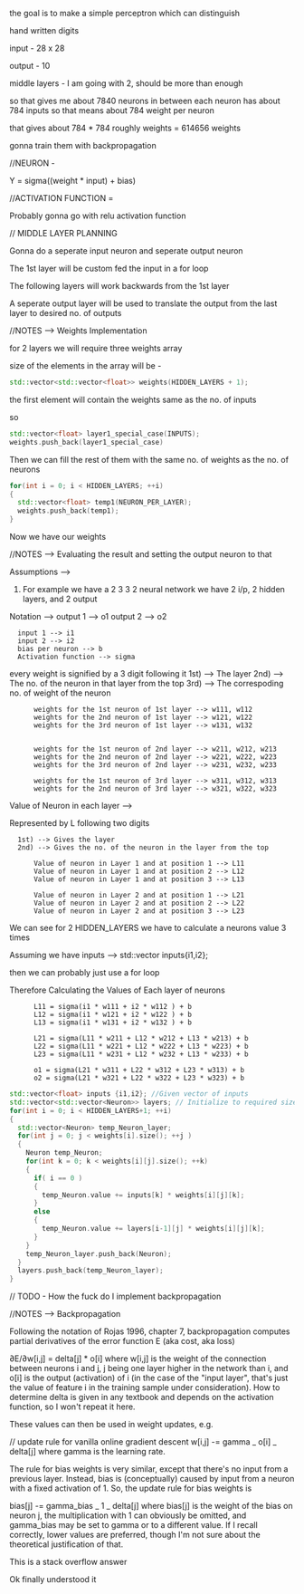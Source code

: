 the goal is to make a simple perceptron which can distinguish

hand written digits

input - 28 x 28

output - 10

middle layers - I am going with 2, should be more than enough

so that gives me about 7840 neurons in between
each neuron has about 784 inputs so that means about 784 weight per neuron

that gives about 784 \* 784 roughly weights = 614656 weights

gonna train them with backpropagation

//NEURON -

Y = sigma((weight \* input) + bias)

//ACTIVATION FUNCTION =

Probably gonna go with relu activation function

// MIDDLE LAYER PLANNING

Gonna do a seperate input neuron and seperate output neuron

The 1st layer will be custom fed the input in a for loop

The following layers will work backwards from the 1st layer

A seperate output layer will be used to translate the output from the last
layer to desired no. of outputs

//NOTES --> Weights Implementation

for 2 layers we will require three weights array

size of the elements in the array will be -

```cpp
std::vector<std::vector<float>> weights(HIDDEN_LAYERS + 1);
```

the first element will contain the weights same as the no. of inputs

so

```cpp
std::vector<float> layer1_special_case(INPUTS);
weights.push_back(layer1_special_case)
```

Then we can fill the rest of them with the same no. of weights as the no. of
neurons

```cpp
for(int i = 0; i < HIDDEN_LAYERS; ++i)
{
  std::vector<float> temp1(NEURON_PER_LAYER);
  weights.push_back(temp1);
}
```

Now we have our weights

//NOTES --> Evaluating the result and setting the output neuron to that

Assumptions -->

1. For example we have a 2 3 3 2 neural network we have 2 i/p, 2 hidden
   layers, and 2 output

Notation -->
output 1 --> o1
output 2 --> o2

      input 1 --> i1
      input 2 --> i2
      bias per neuron --> b
      Activation function --> sigma

every weight is signified by a 3 digit following it
1st) --> The layer
2nd) --> The no. of the neuron in that layer from the top
3rd) --> The correspoding no. of weight of the neuron

          weights for the 1st neuron of 1st layer --> w111, w112
          weights for the 2nd neuron of 1st layer --> w121, w122
          weights for the 3rd neuron of 1st layer --> w131, w132


          weights for the 1st neuron of 2nd layer --> w211, w212, w213
          weights for the 2nd neuron of 2nd layer --> w221, w222, w223
          weights for the 3rd neuron of 2nd layer --> w231, w232, w233

          weights for the 1st neuron of 3rd layer --> w311, w312, w313
          weights for the 2nd neuron of 3rd layer --> w321, w322, w323

Value of Neuron in each layer -->

Represented by L following two digits

      1st) --> Gives the layer
      2nd) --> Gives the no. of the neuron in the layer from the top

          Value of neuron in Layer 1 and at position 1 --> L11
          Value of neuron in Layer 1 and at position 2 --> L12
          Value of neuron in Layer 1 and at position 3 --> L13

          Value of neuron in Layer 2 and at position 1 --> L21
          Value of neuron in Layer 2 and at position 2 --> L22
          Value of neuron in Layer 2 and at position 3 --> L23

We can see for 2 HIDDEN_LAYERS we have to calculate a neurons value 3 times

Assuming we have inputs --> std::vector<floats> inputs{i1,i2};

then we can probably just use a for loop

Therefore Calculating the Values of Each layer of neurons

          L11 = sigma(i1 * w111 + i2 * w112 ) + b
          L12 = sigma(i1 * w121 + i2 * w122 ) + b
          L13 = sigma(i1 * w131 + i2 * w132 ) + b

          L21 = sigma(L11 * w211 + L12 * w212 + L13 * w213) + b
          L22 = sigma(L11 * w221 + L12 * w222 + L13 * w223) + b
          L23 = sigma(L11 * w231 + L12 * w232 + L13 * w233) + b

          o1 = sigma(L21 * w311 + L22 * w312 + L23 * w313) + b
          o2 = sigma(L21 * w321 + L22 * w322 + L23 * w323) + b

```cpp
std::vector<float> inputs {i1,i2}; //Given vector of inputs
std::vector<std::vector<Neuron>> layers; // Initialize to required size
for(int i = 0; i < HIDDEN_LAYERS+1; ++i)
{
  std::vector<Neuron> temp_Neuron_layer;
  for(int j = 0; j < weights[i].size(); ++j )
  {
    Neuron temp_Neuron;
    for(int k = 0; k < weights[i][j].size(); ++k)
    {
      if( i == 0 )
      {
        temp_Neuron.value += inputs[k] * weights[i][j][k];
      }
      else
      {
        temp_Neuron.value += layers[i-1][j] * weights[i][j][k];
      }
    }
    temp_Neuron_layer.push_back(Neuron);
  }
  layers.push_back(temp_Neuron_layer);
}
```

// TODO - How the fuck do I implement backpropagation

//NOTES --> Backpropagation

Following the notation of Rojas 1996, chapter 7, backpropagation computes partial derivatives of the error function E (aka cost, aka loss)

∂E/∂w[i,j] = delta[j] \* o[i]
where w[i,j] is the weight of the connection between neurons i and j, j being one layer higher in the network than i, and o[i] is the output (activation) of i (in the case of the "input layer", that's just the value of feature i in the training sample under consideration). How to determine delta is given in any textbook and depends on the activation function, so I won't repeat it here.

These values can then be used in weight updates, e.g.

// update rule for vanilla online gradient descent
w[i,j] -= gamma _ o[i] _ delta[j]
where gamma is the learning rate.

The rule for bias weights is very similar, except that there's no input from a previous layer. Instead, bias is (conceptually) caused by input from a neuron with a fixed activation of 1. So, the update rule for bias weights is

bias[j] -= gamma_bias _ 1 _ delta[j]
where bias[j] is the weight of the bias on neuron j, the multiplication with 1 can obviously be omitted, and gamma_bias may be set to gamma or to a different value. If I recall correctly, lower values are preferred, though I'm not sure about the theoretical justification of that.

This is a stack overflow answer

Ok finally understood it
